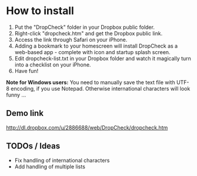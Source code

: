 How to install
==============
1. Put the "DropCheck" folder in your Dropbox public folder.
2. Right-click "dropcheck.htm" and get the Dropbox public link.
3. Access the link through Safari on your iPhone.
4. Adding a bookmark to your homescreen will install DropCheck as a web-based app - complete with icon and startup splash screen.
5. Edit dropcheck-list.txt in your Dropbox folder and watch it magically turn into a checklist on your iPhone.
6. Have fun!

**Note for Windows users:**
You need to manually save the text file with UTF-8 encoding, if you use Notepad. Otherwise international characters will look funny ...

Demo link 
---------
http://dl.dropbox.com/u/2886688/web/DropCheck/dropcheck.htm


TODOs / Ideas
----

* Fix handling of international characters
* Add handling of multiple lists